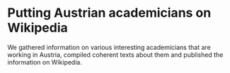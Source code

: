 # Putting Austrian academicians on Wikipedia
We gathered information on various interesting academicians that are working in Austria, compiled coherent texts about them and published the information on Wikipedia.